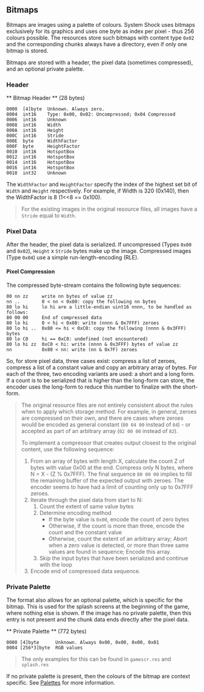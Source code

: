 ## Bitmaps

Bitmaps are images using a palette of colours. System Shock uses bitmaps exclusively for its graphics and uses one byte
as index per pixel - thus 256 colours possible. The resources store such bitmaps with content type ```0x02``` and the
corresponding chunks always have a directory, even if only one bitmap is stored.

Bitmaps are stored with a header, the pixel data (sometimes compressed), and an optional private palette.

### Header

** Bitmap Header ** (28 bytes)

    0000  [4]byte  Unknown. Always zero.
    0004  int16    Type: 0x00, 0x02: Uncompressed; 0x04 Compressed
    0006  int16    Unknown
    0008  int16    Width
    000A  int16    Height
    000C  int16    Stride
    000E  byte     WidthFactor
    000F  byte     HeightFactor
    0010  int16    HotspotBox
    0012  int16    HotspotBox
    0014  int16    HotspotBox
    0016  int16    HotspotBox
    0018  int32    Unknown

The ```WidthFactor``` and ```HeightFactor``` specify the index of the highest set bit of ```Width``` and ```Height```
respectively. For example, if Width is 320 (0x140), then the WidthFactor is 8 (1<<8 == 0x100).

> For the existing images in the original resource files, all images have a ```Stride``` equal to ```Width```.

### Pixel Data

After the header, the pixel data is serialized. If uncompressed (Types ```0x00``` and ```0x02```),
```Height``` x ```Stride``` bytes make up the image. Compressed images (Type ```0x04```) use a simple run-length-encoding (RLE).

#### Pixel Compression

The compressed byte-stream contains the following byte sequences:

    00 nn zz     write nn bytes of value zz
    nn ..        0 < nn < 0x80: copy the following nn bytes
    80 lo hi     lo hi are a little-endian uint16 nnnn, to be handled as follows:
    80 00 00     End of compressed data
    80 lo hi     0 < hi < 0x80: write (nnnn & 0x7FFF) zeroes
    80 lo hi ..  0x80 <= hi < 0xC0: copy the following (nnnn & 0x3FFF) bytes
    80 lo C0     hi == 0xC0: undefined (not encountered)
    80 lo hi zz  0xC0 < hi: write (nnnn & 0x3FFF) bytes of value zz
    nn           0x80 < nn: write (nn & 0x7F) zeroes

So, for store pixel data, three cases exist: compress a list of zeroes, compress a list of a constant
value and copy an arbitrary array of bytes. For each of the three, two encoding variants are used: a short and a long form. If a count is to be serialized that is higher than the long-form can store, the encoder uses the long-form to reduce this number to finalize with the short-form.

> The original resource files are not entirely consistent about the rules when to apply which storage method. For example,
> in general, zeroes are compressed on their own, and there are cases where zeroes would be encoded as general constant
> (```00 04 00``` instead of ```84```) - or accepted as part of an arbitrary array (```02 00 00``` instead of ```82```).
>
> To implement a compressor that creates output closest to the original content, use the following sequence:
> 1. From an array of bytes with length X, calculate the count Z of bytes with value 0x00 at the end. Compress only N bytes, where N = X - (Z % 0x7FFF).
>    The final sequence ```80 00 00``` implies to fill the remaining buffer of the expected output with zeroes. The encoder
>    seems to have had a limit of counting only up to 0x7FFF zeroes.
> 2. Iterate through the pixel data from start to N:
>    1. Count the extent of same value bytes
>    2. Determine encoding method
>       * If the byte value is ```0x00```, encode the count of zero bytes
>       * Otherwise, if the count is more than three, encode the count and the constant value
>       * Otherwise, count the extent of an arbitrary array; Abort when a zero value is detected, or more than three same values are found in sequence; Encode this array.
>    3. Skip the input bytes that have been serialized and continue with the loop
> 3. Encode end of compressed data sequence.


### Private Palette

The format also allows for an optional palette, which is specific for the bitmap. This is used for the splash screens at the beginning of the game,
where nothing else is shown.
If the image has no private palette, then this entry is not present and the chunk data ends directly after the pixel data.

** Private Palette ** (772 bytes)

    0000 [4]byte      Unknown. Always 0x00, 0x00, 0x00, 0x01
    0004 [256*3]byte  RGB values

> The only examples for this can be found in ```gamescr.res``` and ```splash.res```

If no private palette is present, then the colours of the bitmap are context specific. See [Palettes](Palettes.md) for more information.
